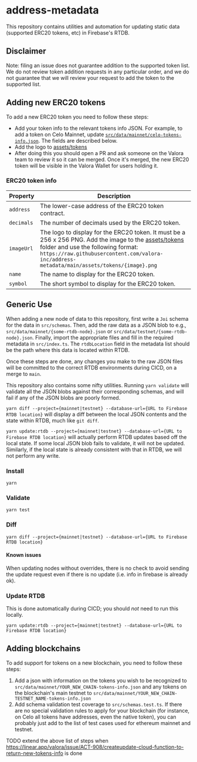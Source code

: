 # address-metadata

This repository contains utilities and automation for updating static data (supported ERC20 tokens, etc) in Firebase's RTDB.

## Disclaimer

Note: filing an issue does not guarantee addition to the supported token list.
We do not review token addition requests in any particular order, and we do not
guarantee that we will review your request to add the token to the supported list.

## Adding new ERC20 tokens

To add a new ERC20 token you need to follow these steps:

- Add your token info to the relevant tokens info JSON. For example, to add a token on Celo Mainnet, update [`src/data/mainnet/celo-tokens-info.json`](src/data/mainnet/tokens-info.json). The fields are described below.
- Add the logo to [assets/tokens](./assets/tokens)
- After doing this you should open a PR and ask someone on the Valora team to review it so it can be merged. Once it's merged, the new ERC20 token will be visible in the Valora Wallet for users holding it.

### ERC20 token info

| Property   | Description                                                                                                                                                                                                                                                  |
| ---------- | ------------------------------------------------------------------------------------------------------------------------------------------------------------------------------------------------------------------------------------------------------------ |
| `address`  | The lower-case address of the ERC20 token contract.                                                                                                                                                                                                          |
| `decimals` | The number of decimals used by the ERC20 token.                                                                                                                                                                                                              |
| `imageUrl` | The logo to display for the ERC20 token. It must be a 256 x 256 PNG. Add the image to the [assets/tokens](assets/tokens) folder and use the following format: `https://raw.githubusercontent.com/valora-inc/address-metadata/main/assets/tokens/{image}.png` |
| `name`     | The name to display for the ERC20 token.                                                                                                                                                                                                                     |
| `symbol`   | The short symbol to display for the ERC20 token.                                                                                                                                                                                                             |

## Generic Use

When adding a new node of data to this repository, first write a `Joi` schema for the data in `src/schemas`.
Then, add the raw data as a JSON blob to e.g., `src/data/mainnet/{some-rtdb-node}.json` or `src/data/testnet/{some-rtdb-node}.json`. Finally, import the appropriate files and fill in the required metadata
in `src/index.ts`. The `rtdbLocation` field in the metadata list
should be the path where this data is located within RTDB.

Once these steps are done, any changes you make to the raw JSON files will be committed to the correct RTDB
environments during CICD, on a merge to `main`.

This repository also contains some nifty utilities. Running `yarn validate` will validate all the JSON blobs against
their corresponding schemas, and will fail if any of the JSON blobs are poorly formed.

`yarn diff --project={mainnet|testnet} --database-url={URL to Firebase RTDB location}` will display a
diff between the local JSON contents and the state within RTDB, much like `git diff`.

`yarn update:rtdb --project={mainnet|testnet} --database-url={URL to Firebase RTDB location}` will actually perform
RTDB updates based off the local state. If some local JSON blob fails to validate, it will not be updated.
Similarly, if the local state is already consistent with that in RTDB, we will not perform any write.

### Install

```
yarn
```

### Validate

```
yarn test
```

### Diff

```
yarn diff --project={mainnet|testnet} --database-url={URL to Firebase RTDB location}
```

#### Known issues

When updating nodes without overrides, there is no check to avoid sending the update request even if there is no update (i.e. info in firebase is already ok).

### Update RTDB

This is done automatically during CICD; you should _not_ need to run this locally.

```
yarn update:rtdb --project={mainnet|testnet} --database-url={URL to Firebase RTDB location}
```

## Adding blockchains

To add support for tokens on a new blockchain, you need to follow these steps:

1. Add a json with information on the tokens you wish to be recognized to `src/data/mainnet/YOUR_NEW_CHAIN-tokens-info.json`
   and any tokens on the blockchain's main testnet to `src/data/mainnet/YOUR_NEW_CHAIN-TESTNET_NAME-tokens-info.json`
2. Add schema validation test coverage to `src/schemas.test.ts`. If there are no special validation rules to apply for
   your blockchain (for instance, on Celo all tokens have addresses, even the native token), you can probably just add to
   the list of test cases used for ethereum mainnet and testnet.

TODO extend the above list of steps when https://linear.app/valora/issue/ACT-908/createupdate-cloud-function-to-return-new-tokens-info is done

